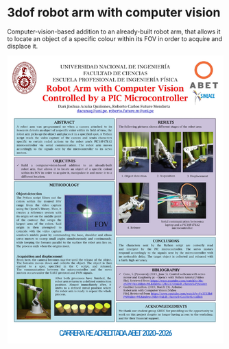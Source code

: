 # 3dof robot arm with computer vision
Computer-vision-based addition to an already-built robot arm, that allows it to locate an object of a specific colour within its FOV in order to acquire and displace it.

![ABET banner](/banner.jpg)

